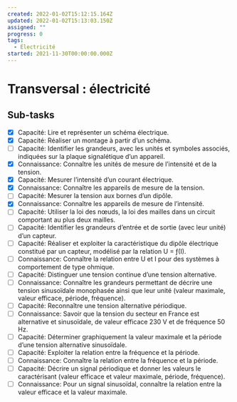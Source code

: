 ```yaml
---
created: 2022-01-02T15:12:15.164Z
updated: 2022-01-02T15:13:03.150Z
assigned: ""
progress: 0
tags:
  - Électricité
started: 2021-11-30T00:00:00.000Z
---
```


# Transversal : électricité

## Sub-tasks

- [x] Capacité: Lire et représenter un schéma électrique.
- [x] Capacité: Réaliser un montage à partir d’un schéma.
- [ ] Capacité: Identifier les grandeurs, avec les unités et symboles associés, indiquées sur la plaque signalétique d’un appareil.
- [x] Connaissance: Connaître les unités de mesure de l’intensité et de la tension.
- [x] Capacité: Mesurer l’intensité d’un courant électrique.
- [x] Connaissance: Connaître les appareils de mesure de la tension.
- [ ] Capacité: Mesurer la tension aux bornes d’un dipôle.
- [x] Connaissance: Connaître les appareils de mesure de l’intensité.
- [ ] Capacité: Utiliser la loi des nœuds, la loi des mailles dans un circuit comportant au plus deux mailles.
- [ ] Capacité: Identifier les grandeurs d’entrée et de sortie (avec leur unité) d’un capteur.
- [ ] Capacité: Réaliser et exploiter la caractéristique du dipôle électrique constitué par un capteur, modélisé par la relation U = ƒ(I).
- [ ] Connaissance: Connaître la relation entre U et I pour des systèmes à comportement de type ohmique.
- [ ] Capacité: Distinguer une tension continue d’une tension alternative.
- [ ] Connaissance: Connaître les grandeurs permettant de décrire une tension sinusoïdale monophasée ainsi que leur unité (valeur maximale, valeur efficace, période, fréquence).
- [ ] Capacité: Reconnaître une tension alternative périodique.
- [ ] Connaissance: Savoir que la tension du secteur en France est alternative et sinusoïdale, de valeur efficace 230 V et de fréquence 50 Hz.
- [ ] Capacité: Déterminer graphiquement la valeur maximale et la période d’une tension alternative sinusoïdale.
- [ ] Capacité: Exploiter la relation entre la fréquence et la période.
- [ ] Connaissance: Connaître la relation entre la fréquence et la période.
- [ ] Capacité: Décrire un signal périodique et donner les valeurs le caractérisant (valeur efficace et valeur maximale, période, fréquence).
- [ ] Connaissance: Pour un signal sinusoïdal, connaître la relation entre la valeur efficace et la valeur maximale.

